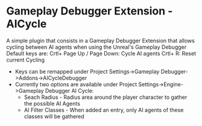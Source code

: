 # Gameplay Debugger Extension - AICycle
A simple plugin that consists in a Gameplay Debugger Extension that allows cycling between AI agents when using the Unreal's Gameplay Debugger
Default keys are: 
Crtl+ Page Up / Page Down: Cycle AI agents
Crtl+ R: Reset current Cycling

 - Keys can be remapped under Project Settings->Gameplay Debugger->Addons->AICycleDebugger
 - Currently two options are available under Project Settings->Engine->Gameplay Debugger AI Cycle:
   - Seach Radius - Radius area around the player character to gather the possible AI Agents
   - AI Filter Classes - When added an entry, only AI agents of these classes will be gathered
